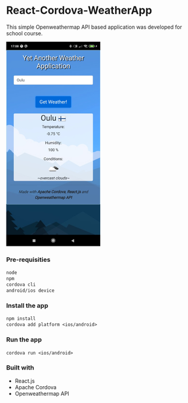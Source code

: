 # React-Cordova-WeatherApp
This simple Openweathermap API based application was developed for school course.
<br>

<img src="screenshot.jpg" width="50%">

### Pre-requisities
```
node
npm
cordova cli
android/ios device
```

### Install the app
```
npm install
cordova add platform <ios/android>
```
### Run the app
```
cordova run <ios/android>
```

### Built with
- React.js
- Apache Cordova
- Openweathermap API